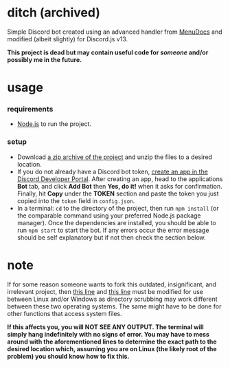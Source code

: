 # ditch (archived)
Simple Discord bot created using an advanced handler from [MenuDocs](https://github.com/MenuDocs/discord.js-template) and modified (albeit slightly) for Discord.js v13.

**This project is dead but may contain useful code for *someone* and/or possibly me in the future.**

# usage

### requirements
- [Node.js](https://nodejs.org/en/download/current/) to run the project.

### setup
- Download [a zip archive of the project](https://github.com/ender/ditch/archive/refs/heads/main.zip) and unzip the files to a desired location.
- If you do not already have a Discord bot token, [create an app in the Discord Developer Portal](https://discord.com/developers/applications). After creating an app, head to the applications **Bot** tab, and click **Add Bot** then **Yes, do it!** when it asks for confirmation. Finally, hit **Copy** under the **TOKEN** section and paste the token you just copied into the `token` field in `config.json`.
- In a terminal: `cd` to the directory of the project, then run `npm install` (or the comparable command using your preferred Node.js package manager). Once the dependencies are installed, you should be able to run `npm start` to start the bot. If any errors occur the error message should be self explanatory but if not then check the section below. 

# note
If for some reason someone wants to fork this outdated, insignificant, and irrelevant project, then [this line](https://github.com/ender/ditch/blob/8422976ff1c21408f3691cc5e3c97699e1560a7a/src/Structures/Util.js#L121) and [this line](https://github.com/ender/ditch/blob/8422976ff1c21408f3691cc5e3c97699e1560a7a/src/Structures/Util.js#L140) must be modified for use between Linux and/or Windows as directory scrubbing may work different between these two operating systems. The same might have to be done for other functions that access system files.

**If this affects you, you will NOT SEE ANY OUTPUT. The terminal will simply hang indefinitely with no signs of error. You may have to mess around with the aforementioned lines to determine the exact path to the desired location which, assuming you are on Linux (the likely root of the problem) you should know how to fix this.**
